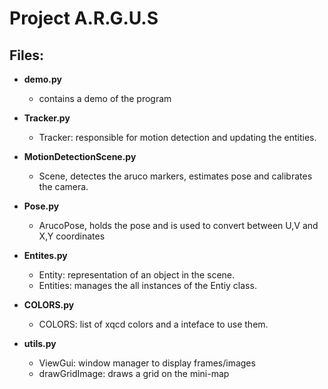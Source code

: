 # Project A.R.G.U.S


## Files:
* **demo.py**
    - contains a demo of the program

* **Tracker.py**
    - Tracker: responsible for motion detection and updating the entities.

* **MotionDetectionScene.py**
    - Scene, detectes the aruco markers, estimates pose and calibrates the camera.

* **Pose.py**
    - ArucoPose, holds the pose and is used to convert between U,V and X,Y coordinates
    
* **Entites.py**
    - Entity: representation of an object in the scene.
    - Entities: manages the all instances of the Entiy class.

* **COLORS.py**
    - COLORS: list of xqcd colors and a inteface to use them.

* **utils.py**
    - ViewGui: window manager to display frames/images
    - drawGridImage: draws a grid on the mini-map
